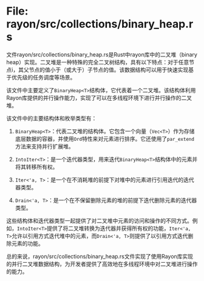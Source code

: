 # File: rayon/src/collections/binary_heap.rs

文件rayon/src/collections/binary_heap.rs是Rust中rayon库中的二叉堆（binary heap）实现。二叉堆是一种特殊的完全二叉树结构，具有以下特点：对于任意节点i，其父节点的值小于（或大于）子节点的值。该数据结构可以用于快速实现基于优先级的任务调度等场景。

该文件中主要定义了`BinaryHeap<T>`结构体，它代表着一个二叉堆。该结构体利用Rayon库提供的并行操作能力，实现了可以在多线程环境下进行并行操作的二叉堆。

该文件中的主要结构体和枚举类型有：

1. `BinaryHeap<T>`：代表二叉堆的结构体。它包含一个向量（`Vec<T>`）作为存储底层数据的容器，并使用`Ord`特性来对元素进行排序。它还使用了`par_extend`方法来支持并行扩展堆。

2. `IntoIter<T>`：是一个迭代器类型，用来迭代`BinaryHeap<T>`结构体中的元素并将其转移所有权。

3. `Iter<'a, T>`：是一个在不消耗堆的前提下对堆中的元素进行引用迭代的迭代器类型。

4. `Drain<'a, T>`：是一个在不保留删除元素的堆的前提下迭代删除元素的迭代器类型。

这些结构体和迭代器类型一起提供了对二叉堆中元素的访问和操作的不同方式。例如，`IntoIter<T>`提供了将二叉堆转换为迭代器并获得所有权的功能，`Iter<'a, T>`允许以引用方式迭代堆中的元素，而`Drain<'a, T>`则提供了以引用方式迭代删除元素的功能。

总的来说，rayon/src/collections/binary_heap.rs文件实现了使用Rayon库实现的并行二叉堆数据结构，为开发者提供了高效地在多线程环境中对二叉堆进行操作的能力。

